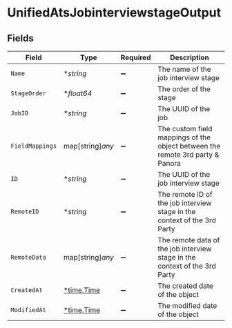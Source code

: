 # UnifiedAtsJobinterviewstageOutput


## Fields

| Field                                                                         | Type                                                                          | Required                                                                      | Description                                                                   |
| ----------------------------------------------------------------------------- | ----------------------------------------------------------------------------- | ----------------------------------------------------------------------------- | ----------------------------------------------------------------------------- |
| `Name`                                                                        | **string*                                                                     | :heavy_minus_sign:                                                            | The name of the job interview stage                                           |
| `StageOrder`                                                                  | **float64*                                                                    | :heavy_minus_sign:                                                            | The order of the stage                                                        |
| `JobID`                                                                       | **string*                                                                     | :heavy_minus_sign:                                                            | The UUID of the job                                                           |
| `FieldMappings`                                                               | map[string]*any*                                                              | :heavy_minus_sign:                                                            | The custom field mappings of the object between the remote 3rd party & Panora |
| `ID`                                                                          | **string*                                                                     | :heavy_minus_sign:                                                            | The UUID of the job interview stage                                           |
| `RemoteID`                                                                    | **string*                                                                     | :heavy_minus_sign:                                                            | The remote ID of the job interview stage in the context of the 3rd Party      |
| `RemoteData`                                                                  | map[string]*any*                                                              | :heavy_minus_sign:                                                            | The remote data of the job interview stage in the context of the 3rd Party    |
| `CreatedAt`                                                                   | [*time.Time](https://pkg.go.dev/time#Time)                                    | :heavy_minus_sign:                                                            | The created date of the object                                                |
| `ModifiedAt`                                                                  | [*time.Time](https://pkg.go.dev/time#Time)                                    | :heavy_minus_sign:                                                            | The modified date of the object                                               |